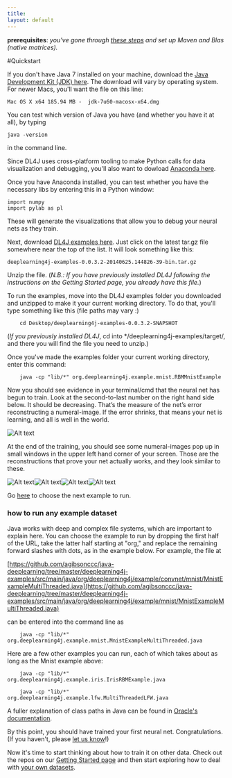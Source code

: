 ```yaml
---
title:
layout: default
---
```


**prerequisites**: *you've gone through [these steps](../gettingstarted.html) and set up Maven and Blas (native matrices).*

#Quickstart

If you don't have Java 7 installed on your machine, download the [Java Development Kit (JDK) here](http://www.oracle.com/technetwork/java/javase/downloads/jdk7-downloads-1880260.html). The download will vary by operating system. For newer Macs, you'll want the file on this line:

	Mac OS X x64 185.94 MB -  jdk-7u60-macosx-x64.dmg

You can test which version of Java you have (and whether you have it at all), by typing 

	java -version

in the command line.

Since DL4J uses cross-platform tooling to make Python calls for data visualization and debugging, you'll also want to dowload [Anaconda here](http://continuum.io/downloads).

Once you have Anaconda installed, you can test whether you have the necessary libs by entering this in a Python window:

	import numpy
	import pylab as pl

These will generate the visualizations that allow you to debug your neural nets as they train. 

Next, download [DL4J examples here](https://oss.sonatype.org/content/repositories/snapshots/org/deeplearning4j/deeplearning4j-examples/0.0.3.2-SNAPSHOT/). Just click on the latest tar.gz file somewhere near the top of the list. It will look something like this:

	deeplearning4j-examples-0.0.3.2-20140625.144826-39-bin.tar.gz

Unzip the file. (*N.B.: If you have previously installed DL4J following the instructions on the Getting Started page, you already have this file.*)

To run the examples, move into the DL4J examples folder you downloaded and unzipped to make it your current working directory. To do that, you'll type something like this (file paths may vary :)

		cd Desktop/deeplearning4j-examples-0.0.3.2-SNAPSHOT
		
(*If you previously installed DL4J*, cd into */deeplearning4j-examples/target/, and there you will find the file you need to unzip.)

Once you've made the examples folder your current working directory, enter this command:

		java -cp "lib/*" org.deeplearning4j.example.mnist.RBMMnistExample

Now you should see evidence in your terminal/cmd that the neural net has begun to train. Look at the second-to-last number on the right hand side below. It should be decreasing. That’s the measure of the net’s error reconstructing a numeral-image. If the error shrinks, that means your net is learning, and all is well in the world.

![Alt text](../img/learning.png)

At the end of the training, you should see some numeral-images pop up in small windows in the upper left hand corner of your screen. Those are the reconstructions that prove your net actually works, and they look similar to these.

![Alt text](../img/two.png)![Alt text](../img/nine.png)![Alt text](../img/three.png)![Alt text](../img/one.png)

Go [here](https://github.com/agibsonccc/java-deeplearning/tree/master/deeplearning4j-examples/src/main/java/org/deeplearning4j/example/) to choose the next example to run.

### how to run any example dataset

Java works with deep and complex file systems, which are important to explain here. You can choose the example to run by dropping the first half of the URL, take the latter half starting at "org," and replace the remaining forward slashes with dots, as in the example below. For example, the file at 

[https://github.com/agibsonccc/java-deeplearning/tree/master/deeplearning4j-examples/src/main/java/org/deeplearning4j/example/convnet/mnist/MnistExampleMultiThreaded.java](https://github.com/agibsonccc/java-deeplearning/tree/master/deeplearning4j-examples/src/main/java/org/deeplearning4j/example/mnist/MnistExampleMultiThreaded.java)

can be entered into the command line as 

		java -cp "lib/*" org.deeplearning4j.example.mnist.MnistExampleMultiThreaded.java
		
Here are a few other examples you can run, each of which takes about as long as the Mnist example above:
		
		java -cp "lib/*" org.deeplearning4j.example.iris.IrisRBMExample.java
		
		java -cp "lib/*" org.deeplearning4j.example.lfw.MultiThreadedLFW.java

A fuller explanation of class paths in Java can be found in [Oracle's  documentation](http://docs.oracle.com/javase/8/docs/technotes/tools/windows/classpath.html).

By this point, you should have trained your first neural net. Congratulations. (If you haven't, please [let us know](groups.google.com/forum/#!forum/deeplearning4j)!)

Now it's time to start thinking about how to train it on other data. Check out the repos on our [Getting Started page](../gettingstarted.html) and then start exploring how to deal with [your own datasets](../customdatasets.html).
